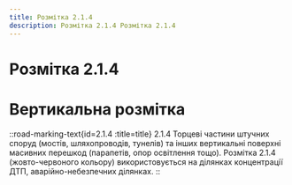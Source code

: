 ```yaml
---
title: Розмітка 2.1.4
description: Розмітка 2.1.4 Розмітка 2.1.4
---
```

# Розмітка 2.1.4
# Вертикальна розмітка
::road-marking-text{id=2.1.4 :title=title}
2.1.4 Торцеві частини штучних споруд (мостів, шляхопроводів, тунелів) та інших вертикальні поверхні масивних перешкод (парапетів, опор освітлення тощо). Розмітка 2.1.4 (жовто-червоного кольору) використовується на ділянках концентрації ДТП, аварійно-небезпечних ділянках.
::